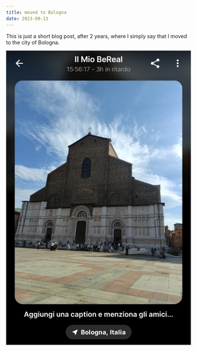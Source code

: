 ```yaml
---
title: moved to Bologna
date: 2023-09-13
---
```


This is just a short blog post, after 2 years, where I simply say that I
moved to the city of Bologna.

![bologna](/i/bologna-first-pic.jpg)
